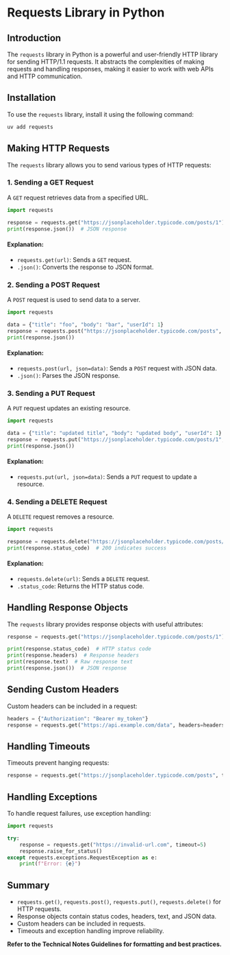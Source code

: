 # Requests Library in Python

## Introduction

The `requests` library in Python is a powerful and user-friendly HTTP library for sending HTTP/1.1 requests. It abstracts the complexities of making requests and handling responses, making it easier to work with web APIs and HTTP communication.

## Installation

To use the `requests` library, install it using the following command:

```sh
uv add requests
```

## Making HTTP Requests

The `requests` library allows you to send various types of HTTP requests:

### 1. Sending a GET Request

A `GET` request retrieves data from a specified URL.

```python
import requests

response = requests.get("https://jsonplaceholder.typicode.com/posts/1")
print(response.json())  # JSON response
```

#### Explanation:
- `requests.get(url)`: Sends a `GET` request.
- `.json()`: Converts the response to JSON format.

### 2. Sending a POST Request

A `POST` request is used to send data to a server.

```python
import requests

data = {"title": "foo", "body": "bar", "userId": 1}
response = requests.post("https://jsonplaceholder.typicode.com/posts", json=data)
print(response.json())
```

#### Explanation:
- `requests.post(url, json=data)`: Sends a `POST` request with JSON data.
- `.json()`: Parses the JSON response.

### 3. Sending a PUT Request

A `PUT` request updates an existing resource.

```python
import requests

data = {"title": "updated title", "body": "updated body", "userId": 1}
response = requests.put("https://jsonplaceholder.typicode.com/posts/1", json=data)
print(response.json())
```

#### Explanation:
- `requests.put(url, json=data)`: Sends a `PUT` request to update a resource.

### 4. Sending a DELETE Request

A `DELETE` request removes a resource.

```python
import requests

response = requests.delete("https://jsonplaceholder.typicode.com/posts/1")
print(response.status_code)  # 200 indicates success
```

#### Explanation:
- `requests.delete(url)`: Sends a `DELETE` request.
- `.status_code`: Returns the HTTP status code.

## Handling Response Objects

The `requests` library provides response objects with useful attributes:

```python
response = requests.get("https://jsonplaceholder.typicode.com/posts/1")

print(response.status_code)  # HTTP status code
print(response.headers)  # Response headers
print(response.text)  # Raw response text
print(response.json())  # JSON response
```

## Sending Custom Headers

Custom headers can be included in a request:

```python
headers = {"Authorization": "Bearer my_token"}
response = requests.get("https://api.example.com/data", headers=headers)
```

## Handling Timeouts

Timeouts prevent hanging requests:

```python
response = requests.get("https://jsonplaceholder.typicode.com/posts", timeout=5)  # 5 seconds timeout
```

## Handling Exceptions

To handle request failures, use exception handling:

```python
import requests

try:
    response = requests.get("https://invalid-url.com", timeout=5)
    response.raise_for_status()
except requests.exceptions.RequestException as e:
    print(f"Error: {e}")
```

## Summary

- `requests.get()`, `requests.post()`, `requests.put()`, `requests.delete()` for HTTP requests.
- Response objects contain status codes, headers, text, and JSON data.
- Custom headers can be included in requests.
- Timeouts and exception handling improve reliability.

**Refer to the Technical Notes Guidelines for formatting and best practices.**
